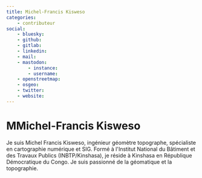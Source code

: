 ```yaml
---
title: Michel-Francis Kisweso
categories:
    - contributeur
social:
    - bluesky:
    - github:
    - gitlab:
    - linkedin:
    - mail:
    - mastodon:
        - instance:
        - username:
    - openstreetmap:
    - osgeo:
    - twitter:
    - website:
---
```


# MMichel-Francis Kisweso

<!-- --8<-- [start:author-sign-block] -->

Je suis Michel Francis Kisweso, ingénieur géomètre topographe, spécialiste en cartographie numérique et SIG. Formé à l'Institut National du Bâtiment et des Travaux Publics (INBTP/Kinshasa), je réside à Kinshasa en République Démocratique du Congo. Je suis passionné de la géomatique et la topographie.

<!-- --8<-- [end:author-sign-block] -->
